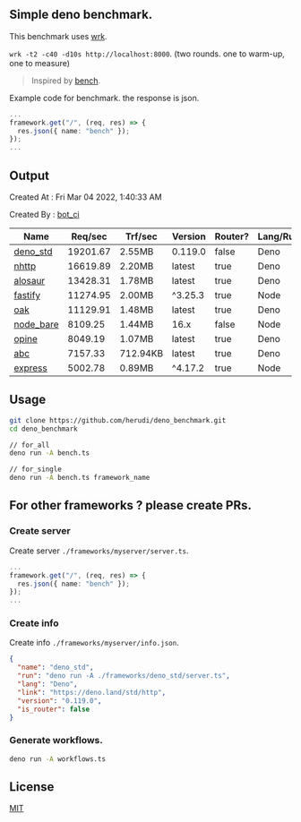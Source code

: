 ## Simple deno benchmark.
This benchmark uses [wrk](https://github.com/wg/wrk).

`wrk -t2 -c40 -d10s http://localhost:8000`. (two rounds. one to warm-up, one to measure)

> Inspired by [bench](https://github.com/denosaurs/bench).

Example code for benchmark. the response is json.
```ts
...
framework.get("/", (req, res) => {
  res.json({ name: "bench" });
});
...
```

## Output
Created At : Fri Mar 04 2022, 1:40:33 AM

Created By : [bot_ci](https://github.com/herudi/deno_benchmarks/commits?author=github-actions%5Bbot%5D)

|Name|Req/sec|Trf/sec|Version|Router?|Lang/Runtime|
|----|----|----|----|----|----|
|[deno_std](https://deno.land/std/http)|19201.67|2.55MB|0.119.0|false|Deno|
|[nhttp](https://github.com/nhttp/nhttp)|16619.89|2.20MB|latest|true|Deno|
|[alosaur](https://github.com/alosaur/alosaur)|13428.31|1.78MB|latest|true|Deno|
|[fastify](https://github.com/fastify/fastify)|11274.95|2.00MB|^3.25.3|true|Node|
|[oak](https://github.com/oakserver/oak)|11129.91|1.48MB|latest|true|Deno|
|[node_bare](https://nodejs.org)|8109.25|1.44MB|16.x|false|Node|
|[opine](https://github.com/cmorten/opine)|8049.19|1.07MB|latest|true|Deno|
|[abc](https://deno.land/x/abc)|7157.33|712.94KB|latest|true|Deno|
|[express](https://github.com/expressjs/express)|5002.78|0.89MB|^4.17.2|true|Node|


## Usage
```bash
git clone https://github.com/herudi/deno_benchmark.git
cd deno_benchmark

// for_all
deno run -A bench.ts

// for_single
deno run -A bench.ts framework_name
```
## For other frameworks ? please create PRs.
### Create server
Create server `./frameworks/myserver/server.ts`.
```ts
...
framework.get("/", (req, res) => {
  res.json({ name: "bench" });
});
...
```
### Create info
Create info `./frameworks/myserver/info.json`.
```json
{
  "name": "deno_std",
  "run": "deno run -A ./frameworks/deno_std/server.ts",
  "lang": "Deno",
  "link": "https://deno.land/std/http",
  "version": "0.119.0",
  "is_router": false
}
```
### Generate workflows.
```bash
deno run -A workflows.ts
```
## License

[MIT](LICENSE)

